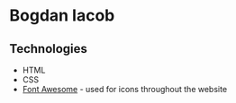 # Bogdan Iacob

## Technologies
-   HTML
-   CSS
-   [Font Awesome](https://fontawesome.com/) - used for icons throughout the website